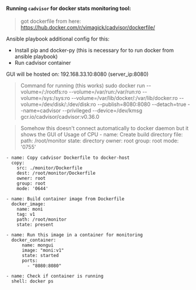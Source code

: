 #### Running `cadvisor` for docker stats monitoring tool:

> got dockerfile from here: https://hub.docker.com/r/vimagick/cadvisor/dockerfile/

Ansible playbook additional config for this:
- Install pip and docker-py (this is necessary for to run docker from ansible playbook)
- Run cadvisor container  

GUI will be hosted on: 192.168.33.10:8080 (server_ip:8080)

> Command for running (this works)
sudo docker run --volume=/:/rootfs:ro --volume=/var/run:/var/run:ro --volume=/sys:/sys:ro --volume=/var/lib/docker/:/var/lib/docker:ro --volume=/dev/disk/:/dev/disk:ro --publish=8080:8080 --detach=true --name=cadvisor --privileged --device=/dev/kmsg gcr.io/cadvisor/cadvisor:v0.36.0

> Somehow this doesn't connect automatically to docker daemon but it shows the GUI of Usage of CPU
    - name: Create build directory
      file:
        path: /root/monitor
        state: directory
        owner: root
        group: root
        mode: '0755'
    
    - name: Copy cadvisor Dockerfile to docker-host
      copy:
        src: ./monitor/Dockerfile
        dest: /root/monitor/Dockerfile
        owner: root
        group: root
        mode: '0644'

    - name: Build container image from Dockerfile
      docker_image:
        name: moni
        tag: v1
        path: /root/monitor
        state: present

    - name: Run this image in a container for monitoring
      docker_container:
          name: mongui
          image: "moni:v1"
          state: started
          ports:
            - "8080:8080"

    - name: Check if container is running
      shell: docker ps
